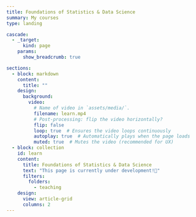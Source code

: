 ```yaml
---
title: Foundations of Statistics & Data Science
summary: My courses
type: landing

cascade:
  - _target:
      kind: page
    params:
      show_breadcrumb: true

sections:
  - block: markdown
    content:
      title: ""
    design:
      background:
        video:
          # Name of video in `assets/media/`.
          filename: learn.mp4
          # Post-processing: flip the video horizontally?
          flip: false
          loop: true  # Ensures the video loops continuously
          autoplay: true  # Automatically plays when the page loads
          muted: true  # Mutes the video (recommended for UX)
  - block: collection
    id: learn
    content:
      title: Foundations of Statistics & Data Science
      text: "This page is currently under development!🚀"
      filters:
        folders:
          - teaching
    design:
      view: article-grid
      columns: 2
---
```

